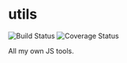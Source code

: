 # utils

![Build Status](https://travis-ci.org/YYCoder/utils.svg?branch=master)
![Coverage Status](https://coveralls.io/repos/github/YYCoder/utils/badge.svg?branch=master)

All my own JS tools.
